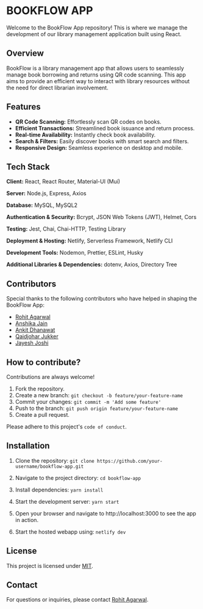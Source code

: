 
# BOOKFLOW APP

Welcome to the BookFlow App repository! This is where we manage the development of our library management application built using React.


## Overview

BookFlow is a library management app that allows users to seamlessly manage book borrowing and returns using QR code scanning. This app aims to provide an efficient way to interact with library resources without the need for direct librarian involvement.
## Features

- **QR Code Scanning:** Effortlessly scan QR codes on books.
- **Efficient Transactions:** Streamlined book issuance and return process.
- **Real-time Availability:** Instantly check book availability.
- **Search & Filters:** Easily discover books with smart search and filters.
- **Responsive Design:** Seamless experience on desktop and mobile.

## Tech Stack

**Client:** React, React Router, Material-UI (Mui)

**Server:** Node.js, Express, Axios

**Database:** MySQL, MySQL2

**Authentication & Security:** Bcrypt, JSON Web Tokens (JWT), Helmet, Cors

**Testing:** Jest, Chai, Chai-HTTP, Testing Library

**Deployment & Hosting:** Netlify, Serverless Framework, Netlify CLI

**Development Tools:** Nodemon, Prettier, ESLint, Husky

**Additional Libraries & Dependencies:** dotenv, Axios, Directory Tree

## Contributors

Special thanks to the following contributors who have helped in shaping the BookFlow App:

- [Rohit Agarwal](https://github.com/rohitagr0310)
- [Anshika Jain](https://github.com/jain-anshika)
- [Ankit Dhanawat](https://github.com/jainankit0811)
- [Qaidjohar Jukker](https://github.com/qaidjoharj53)
- [Jayesh Joshi](https://github.com/jayesh2474)

## How to contribute?

Contributions are always welcome!

1. Fork the repository.
2. Create a new branch: `git checkout -b feature/your-feature-name`
3. Commit your changes: `git commit -m 'Add some feature'`
4. Push to the branch: `git push origin feature/your-feature-name`
5. Create a pull request.

Please adhere to this project's `code of conduct`.


## Installation

1. Clone the repository:
`
git clone https://github.com/your-username/bookflow-app.git
`

3. Navigate to the project directory:
`
cd bookflow-app
`

3. Install dependencies:
`
yarn install
`

4. Start the development server:
`
yarn start
`

5. Open your browser and navigate to http://localhost:3000 to see the app in action.

6. Start the hosted webapp using:
`
netlify dev
`

    
## License

This project is licensed under [MIT](https://choosealicense.com/licenses/mit/).


## Contact

For questions or inquiries, please contact [Rohit Agarwal](mailto:Rohitagr2610@gmail.com).
